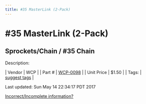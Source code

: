 ```yaml
---
title: #35 MasterLink (2-Pack)
---
```


# #35 MasterLink (2-Pack)
## Sprockets/Chain / #35 Chain
Description: 	 

| Vendor | WCP | 
| Part # | [WCP-0098](http://www.wcproducts.net/WCP-0098) | 
| Unit Price | $1.50 | 
| Tags: | [suggest tags](https://docs.google.com/forms/d/e/1FAIpQLSeWyY8v3RgOty-MyWmh9U0iivNYN_molChYyS-0U-o-kOAv_g/viewform) | 

Last updated: Sun May 14 22:34:17 PDT 2017

 [Incorrect/Incomplete information?](https://docs.google.com/forms/d/e/1FAIpQLSeWyY8v3RgOty-MyWmh9U0iivNYN_molChYyS-0U-o-kOAv_g/viewform)